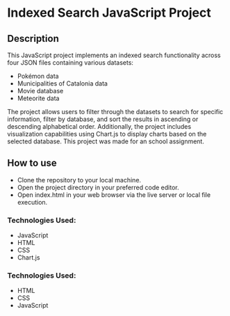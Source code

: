 # Indexed Search JavaScript Project

## Description

This JavaScript project implements an indexed search functionality across four JSON files containing various datasets:

* Pokémon data
* Municipalities of Catalonia data
* Movie database
* Meteorite data

The project allows users to filter through the datasets to search for specific information, filter by database, and sort the results in ascending or descending alphabetical order. Additionally, the project includes visualization capabilities using Chart.js to display charts based on the selected database.
This project was made for an school assignment.

## How to use
* Clone the repository to your local machine.
* Open the project directory in your preferred code editor.
* Open index.html in your web browser via the live server or local file execution.

### Technologies Used:

* JavaScript
* HTML
* CSS
* Chart.js

### Technologies Used:
* HTML
* CSS
* JavaScript
